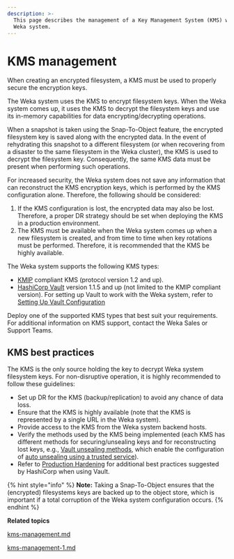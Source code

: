 ```yaml
---
description: >-
  This page describes the management of a Key Management System (KMS) within the
  Weka system.
---
```


# KMS management

When creating an encrypted filesystem, a KMS must be used to properly secure the encryption keys.

The Weka system uses the KMS to encrypt filesystem keys. When the Weka system comes up, it uses the KMS to decrypt the filesystem keys and use its in-memory capabilities for data encrypting/decrypting operations.

When a snapshot is taken using the Snap-To-Object feature, the encrypted filesystem key is saved along with the encrypted data. In the event of rehydrating this snapshot to a different filesystem (or when recovering from a disaster to the same filesystem in the Weka cluster), the KMS is used to decrypt the filesystem key. Consequently, the same KMS data must be present when performing such operations.

For increased security, the Weka system does not save any information that can reconstruct the KMS encryption keys, which is performed by the KMS configuration alone. Therefore, the following should be considered:

1. If the KMS configuration is lost, the encrypted data may also be lost. Therefore, a proper DR strategy should be set when deploying the KMS in a production environment.
2. The KMS must be available when the Weka system comes up when a new filesystem is created, and from time to time when key rotations must be performed. Therefore, it is recommended that the KMS be highly available.

The Weka system supports the following KMS types:

* [KMIP](http://docs.oasis-open.org/kmip/spec/v1.2/os/kmip-spec-v1.2-os.html) compliant KMS (protocol version 1.2 and up).
* [HashiCorp Vault](https://www.hashicorp.com/products/vault/) version 1.1.5 and up (not limited to the KMIP compliant version). For setting up Vault to work with the Weka system, refer to [Setting Up Vault Configuration](kms-management-1.md#set-up-vault-configuration)&#x20;

Deploy one of the supported KMS types that best suit your requirements. For additional information on KMS support, contact the Weka Sales or Support Teams.

## KMS best practices

The KMS is the only source holding the key to decrypt Weka system filesystem keys. For non-disruptive operation, it is highly recommended to follow these guidelines:

* Set up DR for the KMS (backup/replication) to avoid any chance of data loss.
* Ensure that the KMS is highly available (note that the KMS is represented by a single URL in the Weka system).
* Provide access to the KMS from the Weka system backend hosts.
* Verify the methods used by the KMS being implemented (each KMS has different methods for securing/unsealing keys and for reconstructing lost keys, e.g., [Vault unsealing methods](https://www.vaultproject.io/docs/concepts/seal.html), which enable the configuration of [auto unsealing using a trusted service](https://learn.hashicorp.com/vault/operations/ops-autounseal-aws-kms)).
* Refer to [Production Hardening](https://learn.hashicorp.com/vault/operations/production-hardening) for additional best practices suggested by HashiCorp when using Vault.

{% hint style="info" %}
**Note:** Taking a Snap-To-Object ensures that the (encrypted) filesystems keys are backed up to the object store, which is important if a total corruption of the Weka system configuration occurs.
{% endhint %}



**Related topics**

[kms-management.md](kms-management.md "mention")

[kms-management-1.md](kms-management-1.md "mention")
